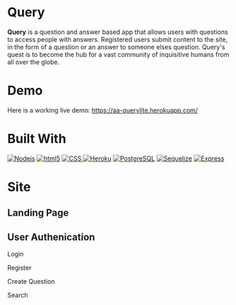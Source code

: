 # Query


**Query** is a question and answer based app that allows users with questions to access people with answers. 
Registered users submit content to the site, in the form of a question or an answer to someone elses question. Query's quest is to become the hub for a vast community of inquisitive humans from all over the globe.

# Demo

Here is a working live demo: https://aa-querylite.herokuapp.com/

# Built With

<a href="Built-With"><img alt="Nodejs" src="https://camo.githubusercontent.com/425d14e7ceaf18d8bb8e9bf17cd1a270c928c888b9ee4abe84a3bc8a5b3122fe/68747470733a2f2f696d672e736869656c64732e696f2f62616467652f2d4e6f64656a732d3433383533643f7374796c653d666c61742d737175617265266c6f676f3d4e6f64652e6a73266c6f676f436f6c6f723d7768697465" data-canonical-src="https://img.shields.io/badge/-Nodejs-43853d?style=flat-square&amp;logo=Node.js&amp;logoColor=white" style="max-width:100%;"></a> <a href="Built-With"><img alt="html5" src="https://camo.githubusercontent.com/0c3a16a22ae058cfe38a06dc9ea16404cf006409262f547c9ccfa3ec8b30f71e/68747470733a2f2f696d672e736869656c64732e696f2f62616467652f2d48544d4c352d4533344632363f7374796c653d666c61742d737175617265266c6f676f3d68746d6c35266c6f676f436f6c6f723d7768697465" data-canonical-src="https://img.shields.io/badge/-HTML5-E34F26?style=flat-square&amp;logo=html5&amp;logoColor=white" style="max-width:100%;"></a> <a href="Built-With"> <img alt="CSS" src="https://camo.githubusercontent.com/f014cb541d93c2f1aeabc747e1f91385dc47de746c112eb1cdfe1d599c4edaf2/68747470733a2f2f696d672e736869656c64732e696f2f62616467652f2d435353332d3135373242363f7374796c653d666c61742d737175617265266c6f676f3d43535333266c6f676f436f6c6f723d7768697465" data-canonical-src="https://img.shields.io/badge/-CSS3-1572B6?style=flat-square&amp;logo=CSS3&amp;logoColor=white" style="max-width:100%;"> </a>
<a href="https://heroku.com/" rel="nofollow"><img alt="Heroku" src="https://camo.githubusercontent.com/c506fd8ad28156641ce397013790a1b02c4fda12f9ad145bd6103f8725f7c168/68747470733a2f2f696d672e736869656c64732e696f2f62616467652f2d4865726f6b752d3433303039383f7374796c653d666c61742d737175617265266c6f676f3d4865726f6b75266c6f676f436f6c6f723d7768697465" data-canonical-src="https://img.shields.io/badge/-Heroku-430098?style=flat-square&amp;logo=Heroku&amp;logoColor=white" style="max-width:100%;"></a> <a href="https://www.postgresql.org/" rel="nofollow"><img alt="PostgreSQL" src="https://camo.githubusercontent.com/2b3501d0525aa5047f7ea4ecedb18cc10192f5ba0eeffa9128dfc8f570c34746/68747470733a2f2f696d672e736869656c64732e696f2f62616467652f2d506f737467726553514c2d3333363739313f7374796c653d666c61742d737175617265266c6f676f3d506f737467726553514c266c6f676f436f6c6f723d7768697465" data-canonical-src="https://img.shields.io/badge/-PostgreSQL-336791?style=flat-square&amp;logo=PostgreSQL&amp;logoColor=white" style="max-width:100%;"></a> <a href="https://sequelize.org/" rel="nofollow"><img alt="Sequelize" src="https://camo.githubusercontent.com/86cac2ea63baf37ddf90ce9bc62af2d7b8253fee64fad81fe9c57dd64ad64e74/68747470733a2f2f696d672e736869656c64732e696f2f62616467652f2d53657175656c697a652d3333363739313f7374796c653d666c61742d737175617265" data-canonical-src="https://img.shields.io/badge/-Sequelize-336791?style=flat-square" style="max-width:100%;"></a> <a href="https://expressjs.com/" rel="nofollow"><img alt="Express" src="https://camo.githubusercontent.com/80956d71c37c7d95ce8c44c25662ec2ce8f576b5ccbd3a3dde5c4e97c6d99d5c/68747470733a2f2f696d672e736869656c64732e696f2f62616467652f2d457870726573732d3030303030303f7374796c653d666c61742d737175617265" data-canonical-src="https://img.shields.io/badge/-Express-000000?style=flat-square" style="max-width:100%;"></a>


# Site
<a target="_blank" rel="noopener noreferrer" href=" "></a>

## Landing Page



## User Authenication

Login

Register

Create Question



Search






